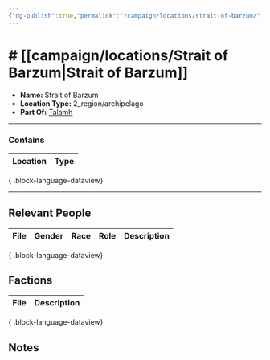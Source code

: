 ```yaml
---
{"dg-publish":true,"permalink":"/campaign/locations/strait-of-barzum/","tags":["location"],"created":"2025-10-29T13:31:36.109-07:00","updated":"2025-10-29T13:31:44.072-07:00"}
---
```


# # [[campaign/locations/Strait of Barzum\|Strait of Barzum]]
<p><span><ul>
<li dir="auto"><strong>Name:</strong> Strait of Barzum</li>
<li dir="auto"><strong>Location Type:</strong> 2_region/archipelago</li>
<li dir="auto"><strong>Part Of:</strong> <a data-tooltip-position="top" aria-label="campaign/locations/Talamh.md" data-href="campaign/locations/Talamh.md" href="campaign/locations/Talamh.md" class="internal-link" target="_blank" rel="noopener nofollow">Talamh</a></li>
</ul></span></p>

---

### Contains
| Location | Type |
| -------- | ---- |

{ .block-language-dataview}

---

## Relevant People
| File | Gender | Race | Role | Description |
| ---- | ------ | ---- | ---- | ----------- |

{ .block-language-dataview}

## Factions
| File | Description |
| ---- | ----------- |

{ .block-language-dataview}

## Notes
